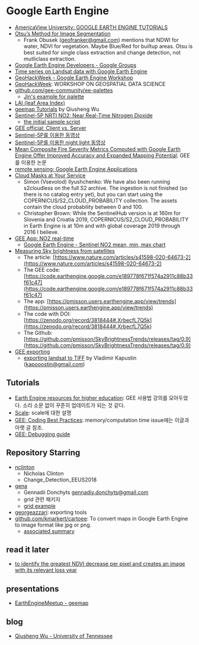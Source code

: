 # Google Earth Engine

* [AmericaView University: GOOGLE EARTH ENGINE TUTORIALS](https://americaview.org/program-areas/education/google-earth-engine-tutorials/)
* [Otsu’s Method for Image Segmentation](https://medium.com/google-earth/otsus-method-for-image-segmentation-f5c48f405e)
  * Frank Obusek (geofranker@gmail.com) mentions that NDWI for water, NDVI for vegetation. Maybe Blue/Red for builtup areas. Otsu is best suited for single class extraction and change detection, not mutliclass extraction.
* [Google Earth Engine Developers - Google Groups](https://groups.google.com/forum/#!forum/google-earth-engine-developers)
* [Time series on Landsat data with Google Earth Engine](http://www.acgeospatial.co.uk/time-series-on-landsat-data-gee/)
* [GeoHackWeek - Google Earth Engine Workshop](https://geohackweek.github.io/GoogleEarthEngine/)
* [GeoHackWeek](https://geohackweek.github.io): WORKSHOP ON GEOSPATIAL DATA SCIENCE
* [github.com/gee-community/ee-palettes](https://github.com/gee-community/ee-palettes)
  * [Jin's example for palette](https://code.earthengine.google.com/f1d563fd7afdab1114fdfd3ccdc2e426)
* [LAI (leaf Area Index)](https://code.earthengine.google.com/42e7a65e9d5683dc0b303cf6ce05ac42)
* [geemap Tutorials](https://github.com/giswqs/geemap/blob/master/examples/README.md) by Qiusheng Wu
* [Sentinel-5P NRTI NO2: Near Real-Time Nitrogen Dioxide](https://developers.google.com/earth-engine/datasets/catalog/COPERNICUS_S5P_NRTI_L3_NO2)
  * [the initial sample script](https://code.earthengine.google.com/?scriptPath=Examples:Datasets/COPERNICUS_S5P_NRTI_L3_NO2)
* [GEE official: Client vs. Server](https://developers.google.com/earth-engine/client_server)
* [Sentinel-5P를 이용한 동영상](https://code.earthengine.google.com/679132884bc056fbc3ed1cfaba70083c)
* [Sentinel-5P를 이용한 night light 동영상](https://code.earthengine.google.com/?scriptPath=users%2Ftaegon%2FTIL%3Anight_light_animation)
* [Mean Composite Fire Severity Metrics Computed with Google Earth Engine Offer Improved Accuracy and Expanded Mapping Potential](https://doi.org/10.3390/rs10060879): GEE를 이용한 논문
* [remote sensing: Google Earth Engine Applications](https://www.mdpi.com/journal/remotesensing/special_issues/GEE)
* [Cloud Masks at Your Service](https://medium.com/sentinel-hub/cloud-masks-at-your-service-6e5b2cb2ce8a)
  * Simon (Vsevolod) Ilyushchenko: We have also been running s2cloudless on the full S2 archive. The ingestion is not finished (so there is no catalog entry yet), but you can start using the COPERNICUS/S2_CLOUD_PROBABILITY collection. The assets contain the cloud probability between 0 and 100.
  * Christopher Brown: While the SentinelHub version is at 160m for Slovenia and Croatia 2019, COPERNICUS/S2_CLOUD_PROBABILITY in Earth Engine is at 10m and with global coverage 2019 through 2016 I believe.
* [GEE App: NO2 real-time](https://showcase.earthengine.app/view/tropomi-explorer#dataset=Nitrogen%20dioxide;datatype=Near-real-time;center=%7B%22type%22%3A%22Point%22%2C%22coordinates%22%3A%5B129.79433418118222%2C36.3842537294894%5D%7D;aoi=%7B%22type%22%3A%22Polygon%22%2C%22coordinates%22%3A%5B%5B%5B128.54292274319394%2C35.99481249114161%5D%2C%5B128.54292274319394%2C35.834653521893365%5D%2C%5B128.82856727444394%2C35.834653521893365%5D%2C%5B128.82856727444394%2C35.99481249114161%5D%5D%5D%2C%22geodesic%22%3Afalse%2C%22evenOdd%22%3Atrue%7D;cloud=10;leftdate=2020-01-01;rightdate=2020-02-01;min=20;max=400;swipe=false;chart=yoy;zoom=6;)
  * [Google Earth Engine - Sentinel NO2 mean, min, max chart](https://gis.stackexchange.com/questions/361138/google-earth-engine-sentinel-no2-mean-min-max-chart)
* [Measuring Sky brightness from satellites](https://twitter.com/pmisson/status/1258775128814559233)
  * The article: [https://www.nature.com/articles/s41598-020-64673-2](https://www.nature.com/articles/s41598-020-64673-2)
  * The GEE code: [https://code.earthengine.google.com/e189778f671f574a2911c88b33f61c47](https://code.earthengine.google.com/e189778f671f574a2911c88b33f61c47)
  * The app: [https://pmisson.users.earthengine.app/view/trends](https://pmisson.users.earthengine.app/view/trends)
  * The code with DOI: [https://zenodo.org/record/3818444#.XrbecfL7Q5k](https://zenodo.org/record/3818444#.XrbecfL7Q5k)
  * The Github: [https://github.com/pmisson/SkyBrightnessTrends/releases/tag/0.9](https://github.com/pmisson/SkyBrightnessTrends/releases/tag/0.9)
* [GEE exporting](https://developers.google.com/earth-engine/exporting)
  * [exporting landsat to TIFF](https://code.earthengine.google.com/03943e1408f1d10a4b88197bdc7fd50d) by Vladimir Kapustin (kapooostin@gmail.com)

## Tutorials

* [Earth Engine resources for higher education](https://developers.google.com/earth-engine/edu): GEE 사용법 강의를 모아두었다. 소리 소문 없이 꾸준히 업데이트가 되는 것 같다.
* [Scale](https://developers.google.com/earth-engine/scale): scale에 대한 설명
* [GEE: Coding Best Practices](https://developers.google.com/earth-engine/best_practices): memory/computation time issue에는 이글과 아랫 글 참조.
* [GEE: Debugging guide](https://developers.google.com/earth-engine/debugging#scaling-errors)

## Repository Starring

* [nclinton](https://earthengine.googlesource.com/users/nclinton/)
  * Nicholas Clinton
  * Change_Detection_EEUS2018
* [gena](https://earthengine.googlesource.com/users/gena/)
  * Gennadii Donchyts <gennadiy.donchyts@gmail.com>
  * grid 관련 패키지
  * [grid example](https://code.earthengine.google.com/466a9e35725bcabebeb1a82843cbbc7e)
* [georgeazzari](https://earthengine.googlesource.com/users/georgeazzari/EETools): exporting tools
* [github.com/kmarkert/cartoee](https://github.com/kmarkert/cartoee): To convert maps in Google Earth Engine to image format like jpg or png.
  * [associated summary](https://joss.theoj.org/papers/10.21105/joss.01207.pdf)

## read it later

* [to identify the greatest NDVI decrease per pixel and creates an image with its relevant loss year](https://code.earthengine.google.com/a6d8f3b21f8a1e6fad66c64c7a4ec680)

## presentations

* [EarthEngineMeetup - geemap](https://docs.google.com/presentation/d/18fUnY7ZANmCglhGnAZG03G9jIdLGuAdrWbRFwanJHn4/edit#slide=id.g4ba0eb5868_0_53)

## blog

* [Qiusheng Wu - University of Tennessee](https://wetlands.io/)
